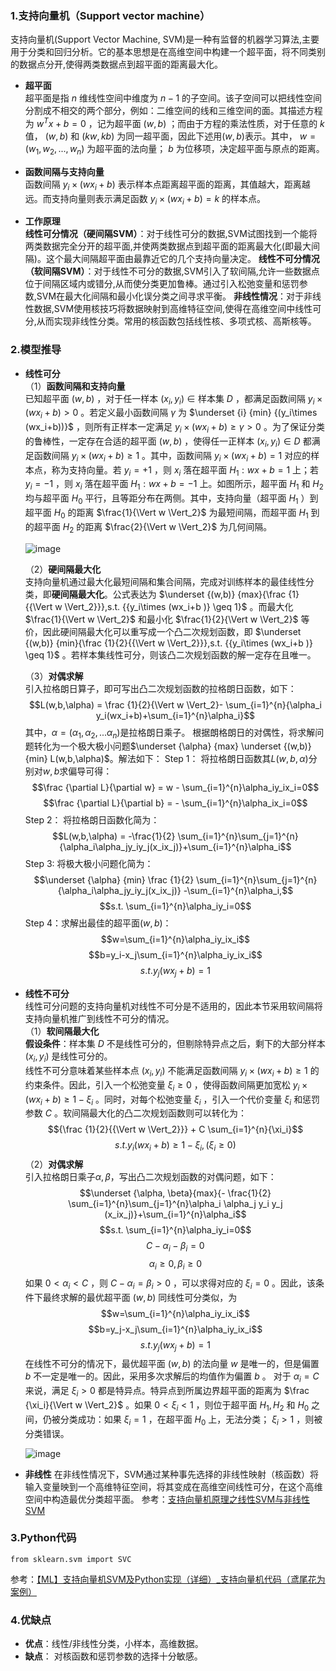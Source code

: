 ### 1.支持向量机（Support vector machine）  
支持向量机(Support Vector Machine, SVM)是一种有监督的机器学习算法,主要用于分类和回归分析。它的基本思想是在高维空间中构建一个超平面，将不同类别的数据点分开,使得两类数据点到超平面的距离最大化。  

- **超平面**  
	 超平面是指 $n$ 维线性空间中维度为 $n-1$ 的子空间。该子空间可以把线性空间分割成不相交的两个部分，例如：二维空间的线和三维空间的面。其描述方程为 $w^Tx+b=0$ ，记为超平面 $(w,b)$ ；而由于方程的乘法性质，对于任意的 $k$ 值， $(w,b)$ 和 $(kw,kb)$ 为同一超平面，因此下述用$(w,b)$表示。其中， $w=(w_1,w_2,...,w_{n})$ 为超平面的法向量； $b$ 为位移项，决定超平面与原点的距离。    
  
- **函数间隔与支持向量**  
	 函数间隔 $y_i\times(wx_i+b)$ 表示样本点距离超平面的距离，其值越大，距离越远。而支持向量则表示满足函数 $y_i\times(wx_i+b)=k$ 的样本点。  

- **工作原理**   
  **线性可分情况（硬间隔SVM）**：对于线性可分的数据,SVM试图找到一个能将两类数据完全分开的超平面,并使两类数据点到超平面的距离最大化(即最大间隔)。这个最大间隔超平面由最靠近它的几个支持向量决定。 
  **线性不可分情况（软间隔SVM）**：对于线性不可分的数据,SVM引入了软间隔,允许一些数据点位于间隔区域内或错分,从而使分类更加鲁棒。通过引入松弛变量和惩罚参数,SVM在最大化间隔和最小化误分类之间寻求平衡。 
  **非线性情况**：对于非线性数据,SVM使用核技巧将数据映射到高维特征空间,使得在高维空间中线性可分,从而实现非线性分类。常用的核函数包括线性核、多项式核、高斯核等。  

### 2.模型推导   
- **线性可分**   
  （1）**函数间隔和支持向量**  
	 已知超平面 $(w,b)$ ，对于任一样本 $(x_i,y_i)$ $\in$ 样本集 $D$ ，都满足函数间隔 $y_i\times(wx_i+b)>0$ 。若定义最小函数间隔 $\gamma$ 为 $\underset {i} {min} {(y_i\times (wx_i+b))}$ ，则所有正样本一定满足 ${y_i\times (wx_i+b )} \geq \gamma >0$ 。为了保证分类的鲁棒性，一定存在合适的超平面 $(w,b)$ ，使得任一正样本 $(x_i,y_i)\in{D}$ 都满足函数间隔 ${y_i\times (wx_i+b )} \geq 1$ 。其中，函数间隔 ${y_i\times (wx_i+b )} = 1$ 对应的样本点，称为支持向量。若 $y_i=+1$ ，则 $x_i$ 落在超平面 $H_1:wx+b=1$ 上；若 $y_i=-1$ ，则 $x_i$ 落在超平面 $H_1:wx+b=-1$ 上。如图所示，超平面 $H_1$ 和 $H_2$ 均与超平面 $H_0$ 平行，且等距分布在两侧。其中，支持向量（超平面 $H_1$ ）到超平面 $H_0$ 的距离 $\frac{1}{\Vert w \Vert_2}$ 为最短间隔，而超平面 $H_1$ 到的超平面 $H_2$ 的距离 $\frac{2}{\Vert w \Vert_2}$ 为几何间隔。
  
  ![image](https://github.com/WeThinkIn/Interview-for-Algorithm-Engineer/blob/main/%E6%9C%BA%E5%99%A8%E5%AD%A6%E4%B9%A0%E5%9F%BA%E7%A1%80/imgs/0608_SVM1.png)
    
  （2）**硬间隔最大化**   
	 支持向量机通过最大化最短间隔和集合间隔，完成对训练样本的最佳线性分类，即**硬间隔最大化**。公式表达为 $\underset {(w,b)} {max}{\frac {1}{{\Vert w \Vert_2}}},s.t. {{y_i\times (wx_i+b )} \geq 1}$ 。而最大化 $\frac{1}{\Vert w \Vert_2}$ 和最小化 $\frac{1}{2}{\Vert w \Vert_2}$ 等价，因此硬间隔最大化可以重写成一个凸二次规划函数，即 $\underset {(w,b)} {min}{\frac {1}{2}{{\Vert w \Vert_2}}},s.t. {{y_i\times (wx_i+b )} \geq 1}$ 。若样本集线性可分，则该凸二次规划函数的解一定存在且唯一。
  
  （3）**对偶求解**   
	  引入拉格朗日算子，即可写出凸二次规划函数的拉格朗日函数，如下：   
  $$L(w,b,\alpha) = \frac {1}{2}{\Vert w \Vert_2}- \sum_{i=1}^{n}{\alpha_i y_i(wx_i+b)+\sum_{i=1}^{n}\alpha_i}$$
  其中，$\alpha=(\alpha_1,\alpha_2,...\alpha_n)$是拉格朗日乘子。 
  根据朗格朗日的对偶性，将求解问题转化为一个极大极小问题$\underset {\alpha} {max} \underset {(w,b)} {min} L(w,b,\alpha)$。解法如下： 
  Step 1： 将拉格朗日函数其$L(w,b,\alpha)$分别对$w,b$求偏导可得： 
$$\frac {\partial L}{\partial w} = w - \sum_{i=1}^{n}\alpha_iy_ix_i=0$$
$$\frac {\partial L}{\partial b} = - \sum_{i=1}^{n}\alpha_ix_i=0$$
  Step 2： 将拉格朗日函数化简为：  
$$L(w,b,\alpha) = -\frac{1}{2} \sum_{i=1}^{n}\sum_{j=1}^{n}{\alpha_i\alpha_jy_iy_j(x_ix_j)}+\sum_{i=1}^{n}\alpha_i$$
  Step 3: 将极大极小问题化简为：  
$$\underset {\alpha} {min} \frac {1}{2} \sum_{i=1}^{n}\sum_{j=1}^{n}{\alpha_i\alpha_jy_iy_j(x_ix_j)} -\sum_{i=1}^{n}\alpha_i,$$
$$s.t. \sum_{i=1}^{n}\alpha_iy_i=0$$
  Step 4：求解出最佳的超平面$(w,b)$：  
$$w=\sum_{i=1}^{n}\alpha_iy_ix_i$$
$$b=y_i-x_j\sum_{i=1}^{n}\alpha_iy_ix_i$$
$$s.t.  y_j(wx_j+b)=1$$

- **线性不可分**    
	线性可分问题的支持向量机对线性不可分是不适用的，因此本节采用软间隔将支持向量机推广到线性不可分的情况。  
（1）**软间隔最大化**  
	**假设条件**：样本集 $D$ 不是线性可分的，但剔除特异点之后，剩下的大部分样本 $(x_i,y_i)$ 是线性可分的。  
	线性不可分意味着某些样本点 $(x_i,y_i)$ 不能满足函数间隔 ${y_i\times (wx_i+b )} \geq 1$ 的约束条件。因此，引入一个松弛变量 $\xi_i \geq0$ ，使得函数间隔更加宽松 ${y_i\times (wx_i+b )} \geq 1-\xi_i$ 。同时，对每个松弛变量 $\xi_i$ ，引入一个代价变量 $\xi_i$ 和惩罚参数 $C$ 。软间隔最大化的凸二次规划函数则可以转化为：  
$${\frac {1}{2}{{\Vert w \Vert_2}}} + C \sum_{i=1}^{n}{\xi_i}$$
$$s.t. 	{y_i(wx_i+b) \geq 1-\xi_i},({ \xi_i\geq 0})$$
（2）**对偶求解**  
	引入拉格朗日乘子$\alpha,\beta$，写出凸二次规划函数的对偶问题，如下：  
$$\underset {\alpha, \beta}{max}{- \frac{1}{2} \sum_{i=1}^{n}\sum_{j=1}^{n}\alpha_i \alpha_j y_i y_j (x_ix_j)}+\sum_{i=1}^{n}\alpha_i$$
$$s.t. \sum_{i=1}^{n}\alpha_iy_i=0$$
$$C-\alpha_i-\beta_i=0$$
$$\alpha_i \geq 0, \beta_i \geq 0$$
如果 $0 < \alpha_i < C$ ，则 $C − \alpha_i = \beta_i > 0$ ，可以求得对应的 $\xi_i=0$ 。因此，该条件下最终求解的最优超平面 $(w,b)$ 同线性可分类似，为
$$w=\sum_{i=1}^{n}\alpha_iy_ix_i$$
$$b=y_j-x_j\sum_{i=1}^{n}\alpha_iy_ix_i$$
$$s.t.  y_j(wx_j+b)=1$$
在线性不可分的情况下，最优超平面 $(w,b)$ 的法向量 $w$ 是唯一的，但是偏置 $b$ 不一定是唯一的。因此，采用多次求解后的均值作为偏置 $b$ 。
对于 $\alpha_i =C$ 来说，满足 $\xi_i >0$ 都是特异点。特异点到所属边界超平面的距离为 $\frac {\xi_i}{\Vert w \Vert_2}$ 。如果 $0<\xi_i<1$ ，则位于超平面 $H_1,H_2$ 和 $H_0$ 之间，仍被分类成功：如果 $\xi_i=1$ ，在超平面 $H_0$ 上，无法分类； $\xi_i>1$ ，则被分类错误。

  ![image](https://github.com/WeThinkIn/Interview-for-Algorithm-Engineer/blob/main/%E6%9C%BA%E5%99%A8%E5%AD%A6%E4%B9%A0%E5%9F%BA%E7%A1%80/imgs/0608_SVM2.png)
  
- **非线性**
在非线性情况下，SVM通过某种事先选择的非线性映射（核函数）将输入变量映到一个高维特征空间，将其变成在高维空间线性可分，在这个高维空间中构造最优分类超平面。
参考：[支持向量机原理之线性SVM与非线性SVM](https://blog.csdn.net/qq_45823424/article/details/113420320)

### 3.Python代码
`from sklearn.svm import SVC`

参考：[【ML】支持向量机SVM及Python实现（详细）_支持向量机代码（鸢尾花为案例）](https://blog.csdn.net/weixin_66845445/article/details/137054240)

### 4.优缺点

- **优点**：线性/非线性分类，小样本，高维数据。
-  **缺点**： 对核函数和惩罚参数的选择十分敏感。
